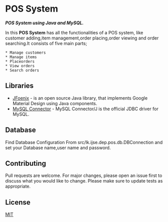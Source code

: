 # POS System

***POS System using Java and MySQL.***

In this **POS System** has all the functionalities of a POS system, like customer adding,item management,order placing,order viewing and order searching.It consists of five main parts;

    * Manage customers
    * Manage items
    * Placeorders
    * View orders
    * Search orders

## Libraries

* [JFoenix](http://www.jfoenix.com/) - is an open source Java library, that implements Google Material Design using Java components.
* [MySQL Connector](https://dev.mysql.com/downloads/connector/j/) - MySQL Connector/J is the official JDBC driver for MySQL.

## Database

Find Database Configuration From src/lk.ijse.dep.pos.db.DBConnection and set your Database name,user name and password.

## Contributing

Pull requests are welcome. For major changes, please open an issue first to discuss what you would like to change.
Please make sure to update tests as appropriate.

## License

[MIT](https://choosealicense.com/licenses/mit/)